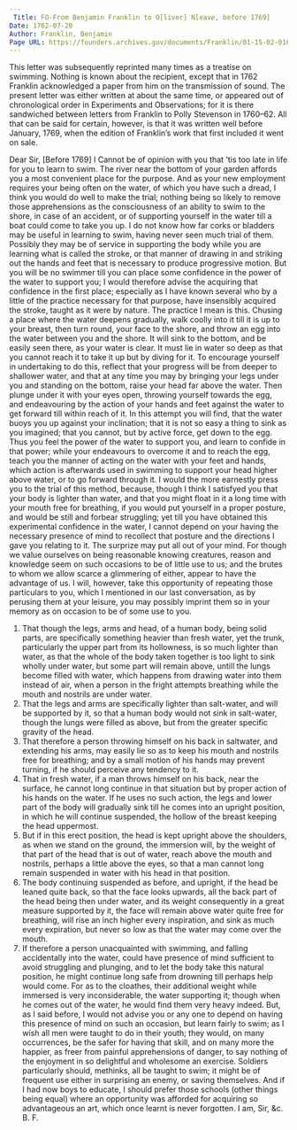 ```yaml
---
 Title: FO-From Benjamin Franklin to O[liver] N[eave, before 1769]
Date: 1762-07-20
Author: Franklin, Benjamin
Page URL: https://founders.archives.gov/documents/Franklin/01-15-02-0169
---
```


This letter was subsequently reprinted many times as a treatise on swimming. Nothing is known about the recipient, except that in 1762 Franklin acknowledged a paper from him on the transmission of sound. The present letter was either written at about the same time, or appeared out of chronological order in Experiments and Observations; for it is there sandwiched between letters from Franklin to Polly Stevenson in 1760–62. All that can be said for certain, however, is that it was written well before January, 1769, when the edition of Franklin’s work that first included it went on sale.
 
Dear Sir,
[Before 1769]
I Cannot be of opinion with you that ’tis too late in life for you to learn to swim. The river near the bottom of your garden affords you a most convenient place for the purpose. And as your new employment requires your being often on the water, of which you have such a dread, I think you would do well to make the trial; nothing being so likely to remove those apprehensions as the consciousness of an ability to swim to the shore, in case of an accident, or of supporting yourself in the water till a boat could come to take you up.
I do not know how far corks or bladders may be useful in learning to swim, having never seen much trial of them. Possibly they may be of service in supporting the body while you are learning what is called the stroke, or that manner of drawing in and striking out the hands and feet that is necessary to produce progressive motion. But you will be no swimmer till you can place some confidence in the power of the water to support you; I would therefore advise the acquiring that confidence in the first place; especially as I have known several who by a little of the practice necessary for that purpose, have insensibly acquired the stroke, taught as it were by nature.
The practice I mean is this. Chusing a place where the water deepens gradually, walk coolly into it till it is up to your breast, then turn round, your face to the shore, and throw an egg into the water between you and the shore. It will sink to the bottom, and be easily seen there, as your water is clear. It must lie in water so deep as that you cannot reach it to take it up but by diving for it. To encourage yourself in undertaking to do this, reflect that your progress will be from deeper to shallower water, and that at any time you may by bringing your legs under you and standing on the bottom, raise your head far above the water. Then plunge under it with your eyes open, throwing yourself towards the egg, and endeavouring by the action of your hands and feet against the water to get forward till within reach of it. In this attempt you will find, that the water buoys you up against your inclination; that it is not so easy a thing to sink as you imagined; that you cannot, but by active force, get down to the egg. Thus you feel the power of the water to support you, and learn to confide in that power; while your endeavours to overcome it and to reach the egg, teach you the manner of acting on the water with your feet and hands, which action is afterwards used in swimming to support your head higher above water, or to go forward through it.
I would the more earnestly press you to the trial of this method, because, though I think I satisfyed you that your body is lighter than water, and that you might float in it a long time with your mouth free for breathing, if you would put yourself in a proper posture, and would be still and forbear struggling; yet till you have obtained this experimental confidence in the water, I cannot depend on your having the necessary presence of mind to recollect that posture and the directions I gave you relating to it. The surprize may put all out of your mind. For though we value ourselves on being reasonable knowing creatures, reason and knowledge seem on such occasions to be of little use to us; and the brutes to whom we allow scarce a glimmering of either, appear to have the advantage of us.
I will, however, take this opportunity of repeating those particulars to you, which I mentioned in our last conversation, as by perusing them at your leisure, you may possibly imprint them so in your memory as on occasion to be of some use to you.
1. That though the legs, arms and head, of a human body, being solid parts, are specifically something heavier than fresh water, yet the trunk, particularly the upper part from its hollowness, is so much lighter than water, as that the whole of the body taken together is too light to sink wholly under water, but some part will remain above, untill the lungs become filled with water, which happens from drawing water into them instead of air, when a person in the fright attempts breathing while the mouth and nostrils are under water.
2. That the legs and arms are specifically lighter than salt-water, and will be supported by it, so that a human body would not sink in salt-water, though the lungs were filled as above, but from the greater specific gravity of the head.
3. That therefore a person throwing himself on his back in saltwater, and extending his arms, may easily lie so as to keep his mouth and nostrils free for breathing; and by a small motion of his hands may prevent turning, if he should perceive any tendency to it.
4. That in fresh water, if a man throws himself on his back, near the surface, he cannot long continue in that situation but by proper action of his hands on the water. If he uses no such action, the legs and lower part of the body will gradually sink till he comes into an upright position, in which he will continue suspended, the hollow of the breast keeping the head uppermost.
5. But if in this erect position, the head is kept upright above the shoulders, as when we stand on the ground, the immersion will, by the weight of that part of the head that is out of water, reach above the mouth and nostrils, perhaps a little above the eyes, so that a man cannot long remain suspended in water with his head in that position.
6. The body continuing suspended as before, and upright, if the head be leaned quite back, so that the face looks upwards, all the back part of the head being then under water, and its weight consequently in a great measure supported by it, the face will remain above water quite free for breathing, will rise an inch higher every inspiration, and sink as much every expiration, but never so low as that the water may come over the mouth.
7. If therefore a person unacquainted with swimming, and falling accidentally into the water, could have presence of mind sufficient to avoid struggling and plunging, and to let the body take this natural position, he might continue long safe from drowning till perhaps help would come. For as to the cloathes, their additional weight while immersed is very inconsiderable, the water supporting it; though when he comes out of the water, he would find them very heavy indeed.
But, as I said before, I would not advise you or any one to depend on having this presence of mind on such an occasion, but learn fairly to swim; as I wish all men were taught to do in their youth; they would, on many occurrences, be the safer for having that skill, and on many more the happier, as freer from painful apprehensions of danger, to say nothing of the enjoyment in so delightful and wholesome an exercise. Soldiers particularly should, methinks, all be taught to swim; it might be of frequent use either in surprising an enemy, or saving themselves. And if I had now boys to educate, I should prefer those schools (other things being equal) where an opportunity was afforded for acquiring so advantageous an art, which once learnt is never forgotten. I am, Sir, &c.
B. F.

